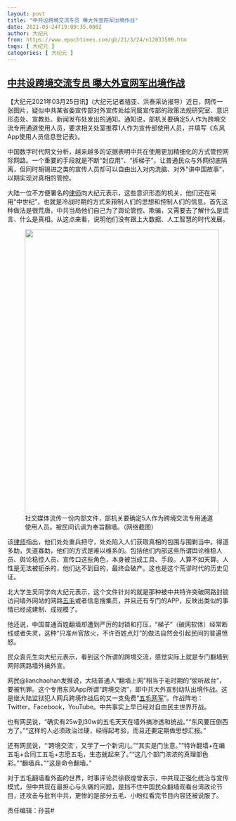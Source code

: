 ```yaml
---
layout: post
title: "中共设跨境交流专员 曝大外宣网军出境作战"
date: 2021-03-24T19:09:35.000Z
author: 大纪元
from: https://www.epochtimes.com/gb/21/3/24/n12833500.htm
tags: [ 大纪元 ]
categories: [ 大纪元 ]
---
```

<!--1616612975000-->
[中共设跨境交流专员 曝大外宣网军出境作战](https://www.epochtimes.com/gb/21/3/24/n12833500.htm)
------

<div>
<p>【大纪元2021年03月25日讯】(大纪元记者骆亚、洪泰采访报导）近日，网传一张图片，疑似中共某省委宣传部对外宣传处给同属宣传部的政策法规研究室、意识形态处、宣教处、新闻发布处发出的通知。通知说，部机关要确定5人作为跨境交流专用通道使用人员，要求相关处室推荐1人作为宣传部使用人员，并填写《东风App使用人员信息登记表》。</p><p>中国数字时代网文分析，越来越多的证据表明中共在使用更加精细化的方式管控网际网路。一个重要的手段就是不断“封应用”、“拆梯子”，让普通民众与外网彻底隔离，但同时胡锡进之类的宣传人员却可以自由出入对内洗脑、对外“讲中国故事”，以期实现对真相的管控。</p><p>大陆一位不方便署名的<a href="https://www.epochtimes.com/gb/tag/%E5%BE%8B%E5%B8%88.html">律师</a>向大纪元表示，这些意识形态的机关，他们还在采用“中世纪”，也就是冷战时期的方式来箝制人们的思想和控制人们的信息。首先这种做法是很荒唐，中共当局他们自己为了舆论管控、欺骗，又需要去了解什么是谎言、什么是真相。从这点来看，说明他们没有跟上大数据、人工智慧的时代发展。</p><figure id="attachment_12833518" style="width: 442px" class="wp-caption aligncenter"><a href="https://i.epochtimes.com/assets/uploads/2021/03/ee4ba2fee0648599cf451cc7dc8eb815.jpeg"><img class=" wp-image-12833518" src="https://i.epochtimes.com/assets/uploads/2021/03/ee4ba2fee0648599cf451cc7dc8eb815.jpeg" alt="" width="442" height="647" /></a><figcaption class="wp-caption-text">社交媒体流传一份内部文件，部机关要确定5人作为跨境交流专用通道使用人员。被民间讥讽为奉旨翻墙。（网络截图）</figcaption></figure><p>该<a href="https://www.epochtimes.com/gb/tag/%E5%BE%8B%E5%B8%88.html">律师</a>指出，他们处处重兵把守，处处陷入人们获取真相的包围与围剿当中。得道多助，失道寡助，他们的方式是难以维系的。包括他们内部这些所谓舆论维稳人员、舆论稳控人员、宣传口这些角色，本身被当成工具、手段。人算不如天算。人性是无法被扼杀的，他们达不到目的，最终会破产。这也是这个荒谬时代的历史见证。</p><p>北大学生吴同学向大纪元表示，这个文件针对的就是那种被中共特许突破网路封锁访问墙外网站的网路<a href="https://www.epochtimes.com/gb/tag/%E4%BA%94%E6%AF%9B.html">五毛</a>或者信息搜集员，并且还有专门的APP，反映出类似的事情已经成建制、成规模了。</p><p>他还说，中国普通百姓翻墙却遭到严厉的封锁和打压，“梯子”（破网软体）经常断线或者失灵，这种“只准州官放火，不许百姓点灯”的做法自然会引起民间的普遍愤怒。</p><p>民众袁先生向大纪元表示，看到这个所谓的跨境交流，感觉实际上就是专门翻墙到网际网路墙外搞外宣。</p><p>网民@lianchaohan发推说，大陆普通人“翻墙上网”相当于毛时期的“偷听敌台”，要被判罪。这个专用东风App所谓“跨境交流”，即中共大外宣别动队出境作战。这是继大陆监狱犯人网兵跨境作战后的又一支免费“<a href="https://www.epochtimes.com/gb/tag/%E4%BA%94%E6%AF%9B.html">五毛</a><a href="https://www.epochtimes.com/gb/tag/%E7%BD%91%E5%86%9B.html">网军</a>”。作战阵地：Twitter，Facebook，YouTube。中共事实上早已经对自由民主世界开战。</p><p>也有网民说，“确实有25w到30w的五毛天天在墙外搞渗透和统战。”“东风要压倒西方了。”“这样的人必须政治过硬，经得起考验，而且还要定期做思想汇报。”</p><p>还有网民说，“‘跨境交流’，又学了一个新词儿。”“其实是门生意。”“特许翻墙+在编五毛+合同工五毛+志愿五毛，生态就起来了。”“这几个部门浓浓的真理部色彩。”“翻墙兵。”“这是命令翻墙。”</p><p>对于五毛翻墙看外面的世界，时事评论员徐嵚煌曾表示，中共现正强化统治与宣传模式，但中共现在最担心与头痛的问题，是挡不住中国民众翻墙观看台湾政论节目，还攻击与批判中共，更惨的是部分五毛、小粉红看完节目内容还被说服了。</p><p>责任编辑：孙芸#</p>
</div>
